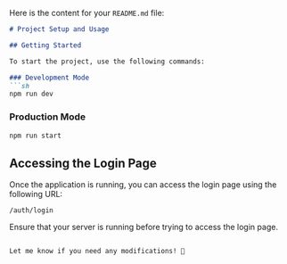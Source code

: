 Here is the content for your `README.md` file:

```markdown
# Project Setup and Usage

## Getting Started

To start the project, use the following commands:

### Development Mode
```sh
npm run dev
```

### Production Mode
```sh
npm run start
```

## Accessing the Login Page

Once the application is running, you can access the login page using the following URL:

```
/auth/login
```

Ensure that your server is running before trying to access the login page.
```

Let me know if you need any modifications! 🚀
